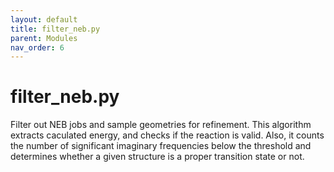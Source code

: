 ```yaml
---
layout: default
title: filter_neb.py
parent: Modules
nav_order: 6
---
```


# filter_neb.py

Filter out NEB jobs and sample geometries for refinement. This algorithm extracts caculated energy, and checks if the reaction is valid. Also, it counts the number of significant imaginary frequencies below the threshold and determines whether a given structure is a proper transition state or not.
